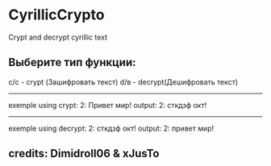 # CyrillicCrypto

Crypt and decrypt cyrillic text

Выберите тип функции:
-----------------------------------

c/с - crypt (Зашифровать текст)
d/в - decrypt(Дешифровать текст)

-----------------------------------

exemple using crypt: 2: Привет мир!
output: 2: сткдзф окт!

-----------------------------------
exemple using decrypt: 2: сткдзф окт!
output: 2: привет мир!

credits: Dimidroll06 & xJusTo
-----------------------------------
